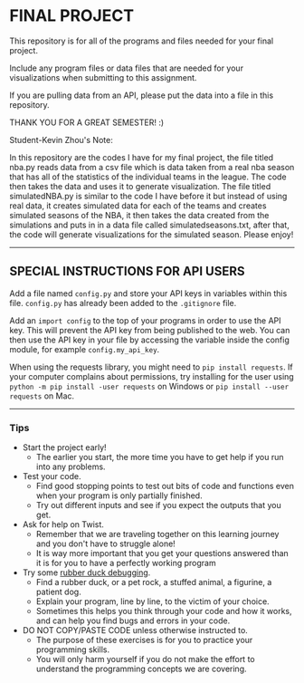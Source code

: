 # FINAL PROJECT

This repository is for all of the programs and files needed for your final project.

Include any program files or data files that are needed for your visualizations when submitting to this assignment.

If you are pulling data from an API, please put the data into a file in this repository.

THANK YOU FOR A GREAT SEMESTER! :)

Student-Kevin Zhou's Note:

In this repository are the codes I have for my final project, the file titled nba.py reads data from a csv file which is data taken from a real nba season that has all of the statistics of the individual teams in the league. The code then takes the data and uses it to generate visualization. The file titled simulatedNBA.py is similar to the code I have before it but instead of using real data, it creates simulated data for each of the teams and creates simulated seasons of the NBA, it then takes the data created from the simulations and puts in in a data file called simulatedseasons.txt, after that, the code will generate visualizations for the simulated season. Please enjoy!

---

## SPECIAL INSTRUCTIONS FOR API USERS

Add a file named `config.py` and store your API keys in variables within this file. `config.py` has already been added to the `.gitignore` file.

Add an `import config` to the top of your programs in order to use the API key. This will prevent the API key from being published to the web. You can then use the API key in your file by accessing the variable inside the config module, for example `config.my_api_key`.


When using the requests library, you might need to `pip install requests`. If your computer complains about permissions, try installing for the user using `python -m pip install -user requests` on Windows or `pip install --user requests` on Mac.

---

### Tips
- Start the project early!
    - The earlier you start, the more time you have to get help if you run into any 
    problems.
- Test your code. 
    - Find good stopping points to test out bits of code and
    functions even when your program is only partially finished. 
    - Try out different inputs and see if you expect the outputs that you get.
- Ask for help on Twist. 
    - Remember that we are traveling together on this 
    learning journey and you don't have to struggle alone!
    - It is way more important that you get your questions answered than it is
    for you to have a perfectly working program
- Try some [rubber duck debugging](https://rubberduckdebugging.com/).
    - Find a rubber duck, or a pet rock, a stuffed animal, a figurine, a patient dog.
    - Explain your program, line by line, to the victim of your choice.
    - Sometimes this helps you think through your code and how it works, and 
    can help you find bugs and errors in your code.
- DO NOT COPY/PASTE CODE unless otherwise instructed to.
    - The purpose of these exercises is for you to practice your programming skills.
    - You will only harm yourself if you do not make the effort to understand the
    programming concepts we are covering.
    
